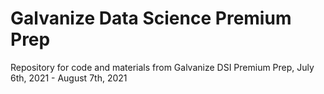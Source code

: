 # Galvanize Data Science Premium Prep
Repository for code and materials from Galvanize DSI Premium Prep, July 6th, 2021 - August 7th, 2021